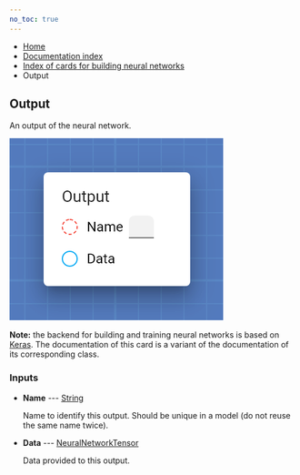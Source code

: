 ```yaml
---
no_toc: true
---
```


<ul class="breadcrumb">
    <li><a href="">Home</a></li>
    <li><a href="documentation">Documentation index</a></li>
    <li><a href="neural_network_cards/">Index of cards for building neural networks</a></li>
    <li>Output</li>
</ul>

## Output

An output of the neural network.

!["Output" card](assets/img/neural_network_cards/output.png)

**Note:** the backend for building and training neural networks is based on [Keras](https://keras.io/). The documentation of this card is a variant of the documentation of its corresponding class.


### Inputs


* **Name** --- [String](types/String)

  Name to identify this output. Should be unique in a model (do not reuse the same name twice).

* **Data** --- [NeuralNetworkTensor](types/NeuralNetworkTensor)

  Data provided to this output.







